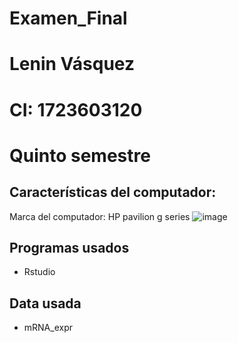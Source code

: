 # Examen_Final
# Lenin Vásquez
# CI: 1723603120
# Quinto semestre

## Características del computador:
Marca del computador: HP pavilion g series
![image](https://user-images.githubusercontent.com/94935358/160483511-897201bc-7ce9-4374-bbf8-1753cc0546bc.png)
## Programas usados
* Rstudio
## Data usada
* mRNA_expr
